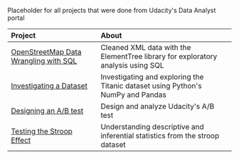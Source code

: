 Placeholder for all projects that were done from Udacity's Data Analyst portal

| Project      | About                              |
|:-------------|:-----------------------------------|
|[OpenStreetMap Data Wrangling with SQL](https://github.com/ngovindaraj/Udacity_Projects/tree/master/Data_Wrangling) | Cleaned XML data with the ElementTree library for exploratory analysis using SQL 
|[Investigating a Dataset](./Data_Analysis) | Investigating and exploring the Titanic dataset using Python's NumPy and Pandas |
|[Designing an A/B test](https://github.com/ngovindaraj/Udacity_Projects/tree/master/AB_Testing)  | Design and analyze Udacity's A/B test |
|[Testing the Stroop Effect](./Inferential_Statistics) |Understanding descriptive and inferential statistics from the stroop dataset |
